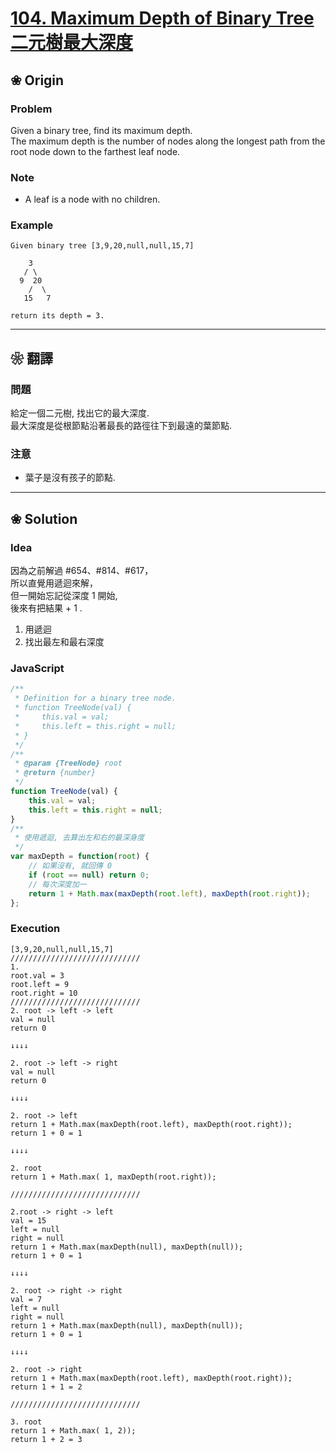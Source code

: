
# [104. Maximum Depth of Binary Tree 二元樹最大深度][title]

[title]: https://leetcode.com/problems/maximum-depth-of-binary-tree/description/

## ❀ Origin

### Problem

Given a binary tree, find its maximum depth.  
The maximum depth is the number of nodes along the longest path from the root node down to the farthest leaf node.

### Note

- A leaf is a node with no children.

### Example

```
Given binary tree [3,9,20,null,null,15,7]

    3
   / \
  9  20
    /  \
   15   7

return its depth = 3.
```

---

## ❀ 翻譯

### 問題

給定一個二元樹, 找出它的最大深度.  
最大深度是從根節點沿著最長的路徑往下到最遠的葉節點.

### 注意

- 葉子是沒有孩子的節點.

---

## ❀ Solution

### Idea

因為之前解過 #654、#814、#617，  
所以直覺用遞迴來解，  
但一開始忘記從深度 1 開始,  
後來有把結果 + 1 .

1.  用遞迴
2.  找出最左和最右深度

### JavaScript

```JavaScript
/**
 * Definition for a binary tree node.
 * function TreeNode(val) {
 *     this.val = val;
 *     this.left = this.right = null;
 * }
 */
/**
 * @param {TreeNode} root
 * @return {number}
 */
function TreeNode(val) {
	this.val = val;
	this.left = this.right = null;
}
/**
 * 使用遞迴, 去算出左和右的最深身度
 */
var maxDepth = function(root) {
	// 如果沒有, 就回傳 0
	if (root == null) return 0;
	// 每次深度加一
	return 1 + Math.max(maxDepth(root.left), maxDepth(root.right));
};
```

### Execution

```
[3,9,20,null,null,15,7]
/////////////////////////////
1.
root.val = 3
root.left = 9
root.right = 10
/////////////////////////////
2. root -> left -> left
val = null
return 0

↓↓↓↓

2. root -> left -> right
val = null
return 0

↓↓↓↓

2. root -> left
return 1 + Math.max(maxDepth(root.left), maxDepth(root.right));
return 1 + 0 = 1

↓↓↓↓

2. root
return 1 + Math.max( 1, maxDepth(root.right));

/////////////////////////////

2.root -> right -> left
val = 15
left = null
right = null
return 1 + Math.max(maxDepth(null), maxDepth(null));
return 1 + 0 = 1

↓↓↓↓

2. root -> right -> right
val = 7
left = null
right = null
return 1 + Math.max(maxDepth(null), maxDepth(null));
return 1 + 0 = 1

↓↓↓↓

2. root -> right
return 1 + Math.max(maxDepth(root.left), maxDepth(root.right));
return 1 + 1 = 2

/////////////////////////////

3. root
return 1 + Math.max( 1, 2));
return 1 + 2 = 3
```
